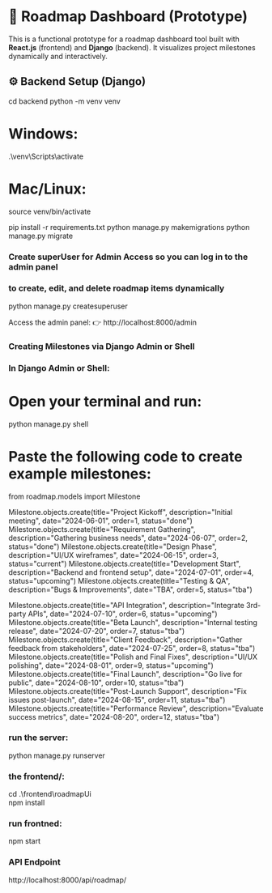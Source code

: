 # 📍 Roadmap Dashboard (Prototype)

This is a functional prototype for a roadmap dashboard tool built with **React.js** (frontend) and **Django** (backend). It visualizes project milestones dynamically and interactively.


## ⚙️ Backend Setup (Django)
cd backend
python -m venv venv

# Windows:
.\venv\Scripts\activate
# Mac/Linux:
source venv/bin/activate

pip install -r requirements.txt
python manage.py makemigrations
python manage.py migrate

### Create superUser for Admin Access so you can log in to the admin panel 
### to create, edit, and delete  roadmap items dynamically
python manage.py createsuperuser 

Access the admin panel:
👉 http://localhost:8000/admin


### Creating Milestones via Django Admin or Shell
### In Django Admin or Shell:
# Open your terminal and run:

python manage.py shell

# Paste the following code to create example milestones:

from roadmap.models import Milestone

Milestone.objects.create(title="Project Kickoff", description="Initial meeting", date="2024-06-01", order=1, status="done")
Milestone.objects.create(title="Requirement Gathering", description="Gathering business needs", date="2024-06-07", order=2, status="done")
Milestone.objects.create(title="Design Phase", description="UI/UX wireframes", date="2024-06-15", order=3, status="current")
Milestone.objects.create(title="Development Start", description="Backend and frontend setup", date="2024-07-01", order=4, status="upcoming")
Milestone.objects.create(title="Testing & QA", description="Bugs & Improvements", date="TBA", order=5, status="tba")


Milestone.objects.create(title="API Integration", description="Integrate 3rd-party APIs", date="2024-07-10", order=6, status="upcoming")
Milestone.objects.create(title="Beta Launch", description="Internal testing release", date="2024-07-20", order=7, status="tba")
Milestone.objects.create(title="Client Feedback", description="Gather feedback from stakeholders", date="2024-07-25", order=8, status="tba")
Milestone.objects.create(title="Polish and Final Fixes", description="UI/UX polishing", date="2024-08-01", order=9, status="upcoming")
Milestone.objects.create(title="Final Launch", description="Go live for public", date="2024-08-10", order=10, status="tba")
Milestone.objects.create(title="Post-Launch Support", description="Fix issues post-launch", date="2024-08-15", order=11, status="tba")
Milestone.objects.create(title="Performance Review", description="Evaluate success metrics", date="2024-08-20", order=12, status="tba")

### run the server:
python manage.py runserver

###  the frontend/:

cd .\frontend\roadmapUi\
npm install

### run frontned:
npm start


 ### API Endpoint
http://localhost:8000/api/roadmap/
